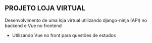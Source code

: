 ## PROJETO LOJA VIRTUAL

Desenvolvimento de uma loja virtual utilizando django-ninja (API) no backend e Vue no frontend 

- Utilizando Vue no front para questões de estudos